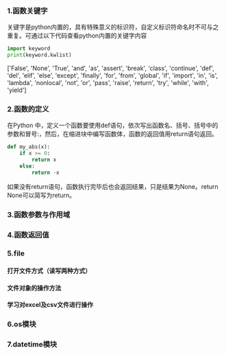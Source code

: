 ### 1.函数关键字
关键字是python内置的，具有特殊意义的标识符，自定义标识符命名时不可与之重复。可通过以下代码查看python内置的关键字内容
```python
import keyword
print(keyword.kwlist)
```
['False', 'None', 'True', 'and', 'as', 'assert', 'break', 'class', 'continue', 'def', 'del', 'elif', 'else', 'except', 'finally', 'for', 'from', 'global', 'if', 'import', 'in', 'is', 'lambda', 'nonlocal', 'not', 'or', 'pass', 'raise', 'return', 'try', 'while', 'with', 'yield']
### 2.函数的定义
在Python 中，定义一个函数要使用def语句，依次写出函数名、括号、括号中的参数和冒号:，然后，在缩进块中编写函数体，函数的返回值用return语句返回。
```python
def my_abs(x):
    if x >= 0:
        return x
    else:
        return -x
```
如果没有return语句，函数执行完毕后也会返回结果，只是结果为None。return None可以简写为return。
### 3.函数参数与作用域

### 4.函数返回值
### 5.file
#### 打开文件方式（读写两种方式）
#### 文件对象的操作方法
#### 学习对excel及csv文件进行操作
### 6.os模块
### 7.datetime模块
